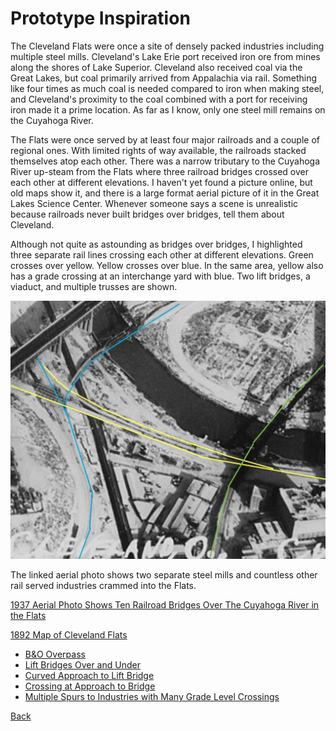 # Prototype Inspiration

The Cleveland Flats were once a site of densely packed industries including multiple steel mills. Cleveland's Lake Erie port received iron ore from mines along the shores of Lake Superior. Cleveland also received coal via the Great Lakes, but coal primarily arrived from Appalachia via rail. Something like four times as much coal is needed compared to iron when making steel, and Cleveland's proximity to the coal combined with a port for receiving iron made it a prime location. As far as I know, only one steel mill remains on the Cuyahoga River.

The Flats were once served by at least four major railroads and a couple of regional ones. With limited rights of way available, the railroads stacked themselves atop each other. There was a narrow tributary to the Cuyahoga River up-steam from the Flats where three railroad bridges crossed over each other at different elevations. I haven't yet found a picture online, but old maps show it, and there is a large format aerial picture of it in the Great Lakes Science Center. Whenever someone says a scene is unrealistic because railroads never built bridges over bridges, tell them about Cleveland.

Although not quite as astounding as bridges over bridges, I highlighted three separate rail lines crossing each other at different elevations. Green crosses over yellow. Yellow crosses over blue. In the same area, yellow also has a grade crossing at an interchange yard with blue. Two lift bridges, a viaduct, and multiple trusses are shown.

![Three railroads crossing each other at different elevations](ThreeElevationsCrossingOverEachOther.png)

The linked aerial photo shows two separate steel mills and countless other rail served industries crammed into the Flats.

[1937 Aerial Photo Shows Ten Railroad Bridges Over The Cuyahoga River in the Flats](https://upload.wikimedia.org/wikipedia/commons/a/a5/Downtown_Cleveland%2C_Ohio%2C_in_winter%2C_from_the_air%2C_12-1937_-_NARA_-_512842.jpg)

[1892 Map of Cleveland Flats](http://www.clevelandmemory.org/iac/graphics/map1.gif)

- [B&O Overpass](BandO_overFlatsIndustrial.png)
- [Lift Bridges Over and Under](LIftBridgesOverUnder.png)
- [Curved Approach to Lift Bridge](curveToLiftBridge.png)
- [Crossing at Approach to Bridge](levelCrossingAtBridge.png)
- [Multiple Spurs to Industries with Many Grade Level Crossings](industry.png)

[Back](https://nscale4by8.github.io/nscale4x8/)
